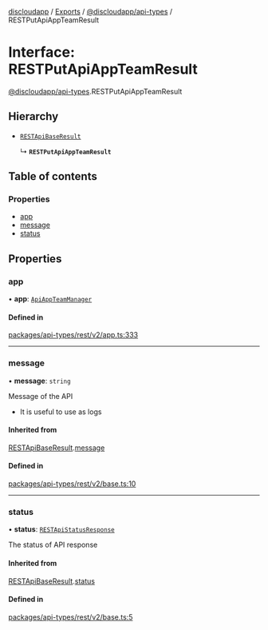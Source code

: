 [discloudapp](../README.md) / [Exports](../modules.md) / [@discloudapp/api-types](../modules/discloudapp_api_types.md) / RESTPutApiAppTeamResult

# Interface: RESTPutApiAppTeamResult

[@discloudapp/api-types](../modules/discloudapp_api_types.md).RESTPutApiAppTeamResult

## Hierarchy

- [`RESTApiBaseResult`](discloudapp_api_types.RESTApiBaseResult.md)

  ↳ **`RESTPutApiAppTeamResult`**

## Table of contents

### Properties

- [app](discloudapp_api_types.RESTPutApiAppTeamResult.md#app)
- [message](discloudapp_api_types.RESTPutApiAppTeamResult.md#message)
- [status](discloudapp_api_types.RESTPutApiAppTeamResult.md#status)

## Properties

### app

• **app**: [`ApiAppTeamManager`](discloudapp_api_types.ApiAppTeamManager.md)

#### Defined in

[packages/api-types/rest/v2/app.ts:333](https://github.com/discloud/discloud.app/blob/d2f41b0/packages/api-types/rest/v2/app.ts#L333)

___

### message

• **message**: `string`

Message of the API
- It is useful to use as logs

#### Inherited from

[RESTApiBaseResult](discloudapp_api_types.RESTApiBaseResult.md).[message](discloudapp_api_types.RESTApiBaseResult.md#message)

#### Defined in

[packages/api-types/rest/v2/base.ts:10](https://github.com/discloud/discloud.app/blob/d2f41b0/packages/api-types/rest/v2/base.ts#L10)

___

### status

• **status**: [`RESTApiStatusResponse`](../modules/discloudapp_api_types.md#restapistatusresponse)

The status of API response

#### Inherited from

[RESTApiBaseResult](discloudapp_api_types.RESTApiBaseResult.md).[status](discloudapp_api_types.RESTApiBaseResult.md#status)

#### Defined in

[packages/api-types/rest/v2/base.ts:5](https://github.com/discloud/discloud.app/blob/d2f41b0/packages/api-types/rest/v2/base.ts#L5)

